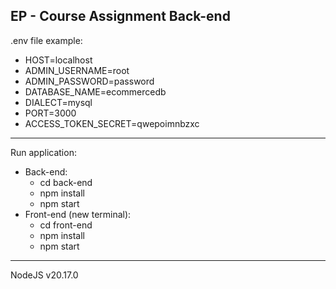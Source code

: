 ## EP - Course Assignment Back-end
.env file example:
- HOST=localhost
- ADMIN_USERNAME=root
- ADMIN_PASSWORD=password
- DATABASE_NAME=ecommercedb
- DIALECT=mysql
- PORT=3000
- ACCESS_TOKEN_SECRET=qwepoimnbzxc
---
Run application:
- Back-end:
    - cd back-end
    - npm install
    - npm start
- Front-end (new terminal): 
    - cd front-end
    - npm install
    - npm start
---
NodeJS v20.17.0
